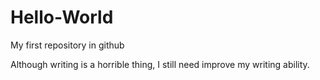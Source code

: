 # Hello-World
My first repository in github


Although writing is a horrible thing, I still need improve my writing ability. 
